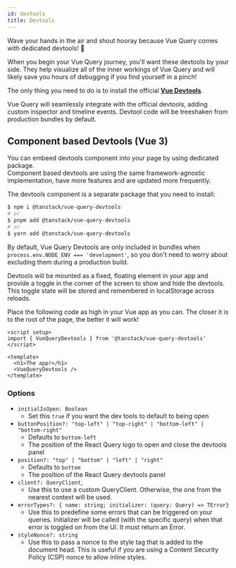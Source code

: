 ```yaml
---
id: devtools
title: Devtools
---
```


Wave your hands in the air and shout hooray because Vue Query comes with dedicated devtools! 🥳

When you begin your Vue Query journey, you'll want these devtools by your side. They help visualize all of the inner workings of Vue Query and will likely save you hours of debugging if you find yourself in a pinch!

The only thing you need to do is to install the official **[Vue Devtools](https://devtools.vuejs.org/guide/installation.html)**.

Vue Query will seamlessly integrate with the official devtools, adding custom inspector and timeline events.
Devtool code will be treeshaken from production bundles by default.

## Component based Devtools (Vue 3)

You can embeed devtools component into your page by using dedicated package.  
Component based devtools are using the same framework-agnostic implementation, have more features and are updated more frequently.

The devtools component is a separate package that you need to install:

```bash
$ npm i @tanstack/vue-query-devtools
# or
$ pnpm add @tanstack/vue-query-devtools
# or
$ yarn add @tanstack/vue-query-devtools
```

By default, Vue Query Devtools are only included in bundles when `process.env.NODE_ENV === 'development'`, so you don't need to worry about excluding them during a production build.

Devtools will be mounted as a fixed, floating element in your app and provide a toggle in the corner of the screen to show and hide the devtools. This toggle state will be stored and remembered in localStorage across reloads.

Place the following code as high in your Vue app as you can. The closer it is to the root of the page, the better it will work!

```vue
<script setup>
import { VueQueryDevtools } from '@tanstack/vue-query-devtools'
</script>

<template>
  <h1>The app!</h1>
  <VueQueryDevtools />
</template>
```

### Options

- `initialIsOpen: Boolean`
  - Set this `true` if you want the dev tools to default to being open
- `buttonPosition?: "top-left" | "top-right" | "bottom-left" | "bottom-right"`
  - Defaults to `bottom-left`
  - The position of the React Query logo to open and close the devtools panel
- `position?: "top" | "bottom" | "left" | "right"`
  - Defaults to `bottom`
  - The position of the React Query devtools panel
- `client?: QueryClient`,
  - Use this to use a custom QueryClient. Otherwise, the one from the nearest context will be used.
- `errorTypes?: { name: string; initializer: (query: Query) => TError}`
  - Use this to predefine some errors that can be triggered on your queries. Initializer will be called (with the specific query) when that error is toggled on from the UI. It must return an Error.
- `styleNonce?: string`
  - Use this to pass a nonce to the style tag that is added to the document head. This is useful if you are using a Content Security Policy (CSP) nonce to allow inline styles.
